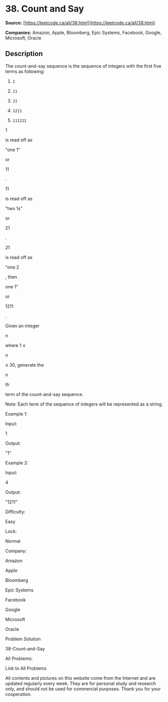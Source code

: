 # 38. Count and Say

**Source:** [https://leetcode.ca/all/38.html](https://leetcode.ca/all/38.html)

**Companies:** Amazon, Apple, Bloomberg, Epic Systems, Facebook, Google, Microsoft, Oracle

## Description

The count-and-say sequence is the sequence of integers with the first five terms as
        following:

1.     1
2.     11
3.     21
4.     1211
5.     111221

1

is read off as

"one 1"

or

11

.

11

is read off as

"two 1s"

or

21

.

21

is read off as

"one 2

, then

one 1"

or

1211

.

Given an integer

n

where 1 ≤

n

≤ 30, generate the

n

th

term of the count-and-say sequence.

Note: Each term of the sequence of integers will be represented as a string.

Example 1:

Input:

1

Output:

"1"

Example 2:

Input:

4

Output:

"1211"

Difficulty:

Easy

Lock:

Normal

Company:

Amazon

Apple

Bloomberg

Epic Systems

Facebook

Google

Microsoft

Oracle

Problem Solution

38-Count-and-Say

All Problems:

Link to All Problems

All contents and pictures on this website come from the Internet and are updated regularly every week. They are for personal study and research only, and should not be used for commercial purposes. Thank you for your cooperation.

